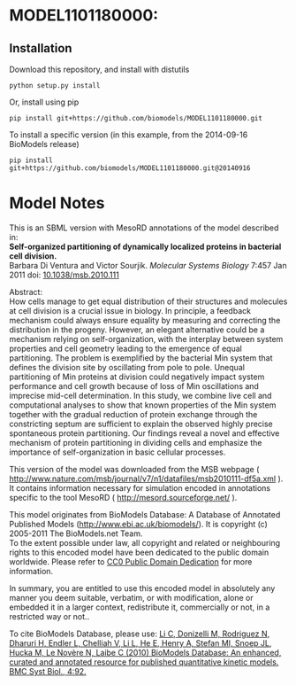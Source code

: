 # MODEL1101180000: 

## Installation

Download this repository, and install with distutils

`python setup.py install`

Or, install using pip

`pip install git+https://github.com/biomodels/MODEL1101180000.git`

To install a specific version (in this example, from the 2014-09-16 BioModels release)

`pip install git+https://github.com/biomodels/MODEL1101180000.git@20140916`


# Model Notes


This is an SBML version with MesoRD annotations of the model described in:  
**Self-organized partitioning of dynamically localized proteins in bacterial cell division.**   
Barbara Di Ventura and Victor Sourjik. _Molecular Systems Biology_ 7:457 Jan
2011 doi: [10.1038/msb.2010.111](http://dx.doi.org/10.1038/msb.2010.111)

Abstract:  
How cells manage to get equal distribution of their structures and molecules
at cell division is a crucial issue in biology. In principle, a feedback
mechanism could always ensure equality by measuring and correcting the
distribution in the progeny. However, an elegant alternative could be a
mechanism relying on self-organization, with the interplay between system
properties and cell geometry leading to the emergence of equal partitioning.
The problem is exemplified by the bacterial Min system that defines the
division site by oscillating from pole to pole. Unequal partitioning of Min
proteins at division could negatively impact system performance and cell
growth because of loss of Min oscillations and imprecise mid-cell
determination. In this study, we combine live cell and computational analyses
to show that known properties of the Min system together with the gradual
reduction of protein exchange through the constricting septum are sufficient
to explain the observed highly precise spontaneous protein partitioning. Our
findings reveal a novel and effective mechanism of protein partitioning in
dividing cells and emphasize the importance of self-organization in basic
cellular processes.

This version of the model was downloaded from the MSB webpage (
<http://www.nature.com/msb/journal/v7/n1/datafiles/msb2010111-df5a.xml> ). It
contains information necessary for simulation encoded in annotations specific
to the tool MesoRD ( <http://mesord.sourceforge.net/> ).

This model originates from BioModels Database: A Database of Annotated
Published Models (http://www.ebi.ac.uk/biomodels/). It is copyright (c)
2005-2011 The BioModels.net Team.  
To the extent possible under law, all copyright and related or neighbouring
rights to this encoded model have been dedicated to the public domain
worldwide. Please refer to [CC0 Public Domain
Dedication](http://creativecommons.org/publicdomain/zero/1.0/) for more
information.

In summary, you are entitled to use this encoded model in absolutely any
manner you deem suitable, verbatim, or with modification, alone or embedded it
in a larger context, redistribute it, commercially or not, in a restricted way
or not..  
  
To cite BioModels Database, please use: [Li C, Donizelli M, Rodriguez N,
Dharuri H, Endler L, Chelliah V, Li L, He E, Henry A, Stefan MI, Snoep JL,
Hucka M, Le Novère N, Laibe C (2010) BioModels Database: An enhanced, curated
and annotated resource for published quantitative kinetic models. BMC Syst
Biol., 4:92.](http://www.ncbi.nlm.nih.gov/pubmed/20587024)


